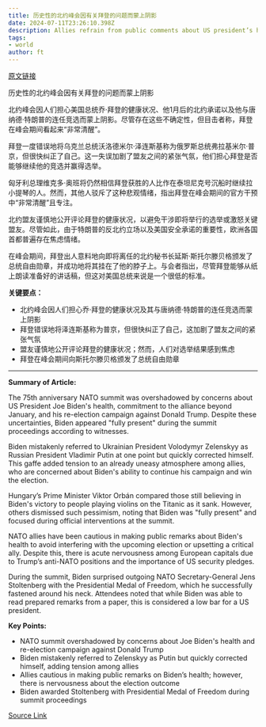 ```yaml
---
title: 历史性的北约峰会因有关拜登的问题而蒙上阴影
date: 2024-07-11T23:26:10.398Z
description: Allies refrain from public comments about US president’s health but silence belies nervousness over election
tags: 
- world
author: ft
---
```


[原文链接](https://ft.com/content/498af092-0c81-4cbc-aa09-6e7d7b5f69f3)

历史性的北约峰会因有关拜登的问题而蒙上阴影

北约峰会因人们担心美国总统乔·拜登的健康状况、他1月后的北约承诺以及他与唐纳德·特朗普的连任竞选而蒙上阴影。尽管存在这些不确定性，但目击者称，拜登在峰会期间看起来“非常清醒”。

拜登一度错误地将乌克兰总统沃洛德米尔·泽连斯基称为俄罗斯总统弗拉基米尔·普京，但很快纠正了自己。这一失误加剧了盟友之间的紧张气氛，他们担心拜登是否能够继续他的竞选并赢得选举。

匈牙利总理维克多·奥班将仍然相信拜登获胜的人比作在泰坦尼克号沉船时继续拉小提琴的人。然而，其他人驳斥了这种悲观情绪，指出拜登在峰会期间的官方干预中“非常清醒”且专注。

北约盟友谨慎地公开评论拜登的健康状况，以避免干涉即将举行的选举或激怒关键盟友。尽管如此，由于特朗普的反北约立场以及美国安全承诺的重要性，欧洲各国首都普遍存在焦虑情绪。

在峰会期间，拜登出人意料地向即将离任的北约秘书长延斯·斯托尔滕贝格颁发了总统自由勋章，并成功地将其挂在了他的脖子上。与会者指出，尽管拜登能够从纸上朗读准备好的讲话稿，但这对美国总统来说是一个很低的标准。

**关键要点：**

- 北约峰会因人们担心乔·拜登的健康状况及其与唐纳德·特朗普的连任竞选而蒙上阴影
- 拜登错误地将泽连斯基称为普京，但很快纠正了自己，这加剧了盟友之间的紧张气氛
- 盟友谨慎地公开评论拜登的健康状况；然而，人们对选举结果感到焦虑
- 拜登在峰会期间向斯托尔滕贝格颁发了总统自由勋章

---

 **Summary of Article:**

The 75th anniversary NATO summit was overshadowed by concerns about US President Joe Biden's health, commitment to the alliance beyond January, and his re-election campaign against Donald Trump. Despite these uncertainties, Biden appeared "fully present" during the summit proceedings according to witnesses.

Biden mistakenly referred to Ukrainian President Volodymyr Zelenskyy as Russian President Vladimir Putin at one point but quickly corrected himself. This gaffe added tension to an already uneasy atmosphere among allies, who are concerned about Biden's ability to continue his campaign and win the election.

Hungary’s Prime Minister Viktor Orbán compared those still believing in Biden's victory to people playing violins on the Titanic as it sank. However, others dismissed such pessimism, noting that Biden was "fully present" and focused during official interventions at the summit.

NATO allies have been cautious in making public remarks about Biden's health to avoid interfering with the upcoming election or upsetting a critical ally. Despite this, there is acute nervousness among European capitals due to Trump’s anti-NATO positions and the importance of US security pledges.

During the summit, Biden surprised outgoing NATO Secretary-General Jens Stoltenberg with the Presidential Medal of Freedom, which he successfully fastened around his neck. Attendees noted that while Biden was able to read prepared remarks from a paper, this is considered a low bar for a US president.

**Key Points:**

- NATO summit overshadowed by concerns about Joe Biden's health and re-election campaign against Donald Trump
- Biden mistakenly referred to Zelenskyy as Putin but quickly corrected himself, adding tension among allies
- Allies cautious in making public remarks on Biden’s health; however, there is nervousness about the election outcome
- Biden awarded Stoltenberg with Presidential Medal of Freedom during summit proceedings

[Source Link](https://ft.com/content/498af092-0c81-4cbc-aa09-6e7d7b5f69f3)

